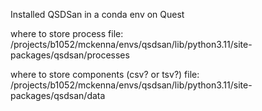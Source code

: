 Installed QSDSan in a conda env on Quest


where to store process file:
/projects/b1052/mckenna/envs/qsdsan/lib/python3.11/site-packages/qsdsan/processes

where to store components (csv? or tsv?) file:
/projects/b1052/mckenna/envs/qsdsan/lib/python3.11/site-packages/qsdsan/data
